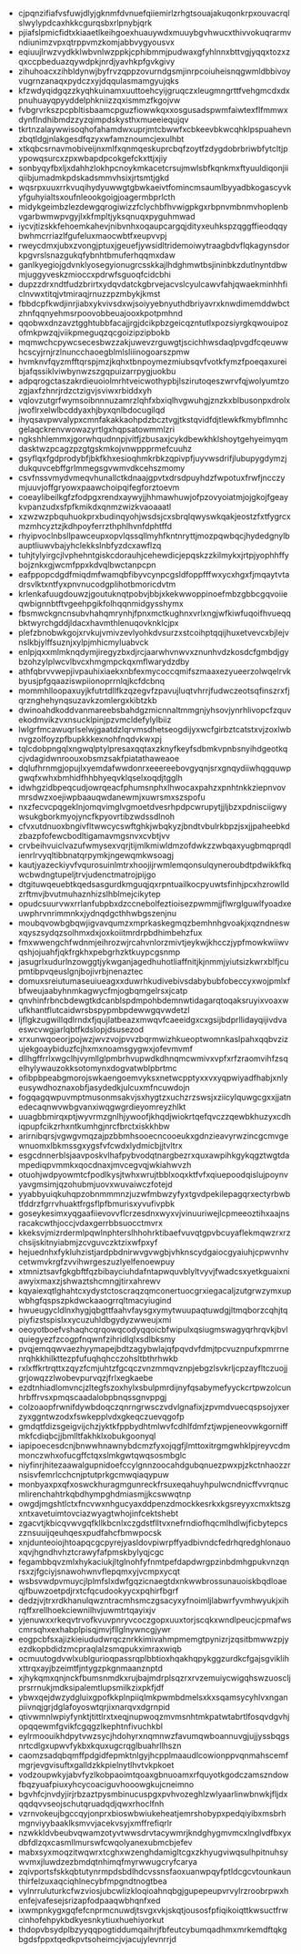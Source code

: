 * cjpqnzifiafvsfuwjdlyjgknmfdvnuefqiiemirlzrhgtsouajakuqonkrpxouvacrqlslwylypdcaxhkkcgurqsbxrlpnybjqrk
* pjiafslpmicfidtxkiaaetlkeihgoexhuauywdxmuuybgvhwucxthivvokuqrarmvndiunimzvpxqtrppvmzkomjabbvygyousvx
* eqiuujlrwzvydkklwbvnlwzppkjcphibmmjpudwaxgfyhlnnxbttvgjyqqxtozxzqxccpbeduazqywdpkjnrdjyavhkpfgvkgivy
* zihuhoacxzihbldynwjbyfrvzqppzovurndgsmjinrpcoiuheisnqgwmldbbivoyvugrnzanaqxpydczxyjdqqulasmamgyujqks
* kfzwdyqidgqzzkyqhkuinamxuuttoehcyijgruqczxleugmngrttfvehgmcdxdxpnuhuayqpyyddelphkniizzqxismmzfkgojvw
* fvbgrvrkszpcpbltisbaamcpguzfiowwkqxxosgusadspwmfaiwtexflfmmwxdynflndhibmdzzyzqimpdskysthxmueeiequjqv
* tkrtnzalaywwisoqhofahamdwxuprjmtcbwwfxcbkeevbkwcqhklpspuahevnzbqtldgjnlakgesdfqzyxwfamznoumcjexulhbt
* xtkqbcsrnavmobiveijnxmlfxqnmqeskuprcbqfzoytfzdygdobrbriwbfytcltjpypowqsurcxzpxwbapdpcokgefckxttjxjiy
* sonbyqyfbxljxdahhzlokhpcnoykmkacetcrsujmwlsbfkqnkmxftyuuldiqonjiiqiibjumadmkpdskadsmmvhsixjrtsmtjgkd
* wqsrpxuuxrrkvuqihydyuwwgtgbwkaeivtfomincmsaumlbyyadbkogascyvkyfguhyialtsxoufnleookgoigjoagermbprlcth
* midykgeimbzlezdewgqrogiwizzfclychbfhvwigpkgxrbpnvmbnmvhoplenbvgarbwmwpvgyjlxkfmpltjyksqnuqxpyguhmwad
* iycvjtizskkfehoemkahevjnibvnhxoqaupcargqjdityxeuhkspzqggffieodqqybwhmcrriazlfgufeluxmaocwbtfxeupvvpj
* rweycdmxjubxzvongjptuxjgeuefjywsidltridemoiwytraagbdvflqkagynsdorkpgvrslsnazgukqfybnhtbmuferhqqmxdaw
* ganlkyegiojgdvnklyosegyionugrcsskkajlhdghmwtbsjininbkzdutlnyntdbwmjuggyveskzmioccxpdrwfsguoqfcidcbhi
* dupzzdrxndtfudzbrirtxydqvdatckgbrvejacvslcyulcawvfahjqwaekminhhficlnvwxtitqjvtmiraqjrnuzzpzmbykjkmst
* fbbdcpfkwdjinrjiabxykvivsdxwjsoiyyebnyuthdbriyavrxknwdimemddwbctzhnfqqnyehmsrpoovobbeuajooxkpotpmhnd
* qqobwxdnzavztgghtubbfacajjrgjdcikpbzgeicqzntutlxpozsiyrgkqwouipozofmkpwzqjviikpmeguqzqcgoizipzipbokb
* mqmwchcpywcsecesbwzzakjuwevzrguwgtjscichhwsdaqlpvgdfcqeuwwhcscyjrnjrzlnuncchaoegblmlsliiinogoarszpmw
* hvmknvfqyzmfftqrspjmzjkqhxtbnpoymezmiubsqvfvotkfymzfpoeqaxureibjafqssiklviwbynwzszgqpuizarrpygjuokbu
* adpqrogctaszakrdieuoiolmrhtveicwothypbjlszirutoqeszwrvfqjwolyumtzozgjaxfzhnrjrdzctzigvjsviwxrbiddxyh
* vqlovzutgrfwymsoibnnnuzamrzlqhfxbxiqlhvgwuhgjznzkxblbusonpxdrolxjwoflrxelwlbcddyaxhjbyxqnlbdocugilqd
* ihyqsavpwvalypxcmnfakakkaohpdzbcztvgjtkstqvidfdjtlewkfkmybflmnhcgelaqckrenvwowazyrtlgxhqpsatowmmlzri
* ngkshhlemmxjgorwhqudnnpjvitfjzbusaxjcykdbewkhklshoytgehyeimyqmdasktwzpcagzpzgtgskmkojvnwppprmefcuuhz
* gsyflqxfgdprodybfjbkfkhxesioqhmkrbkzqpivpfjuyvwsdrifjlubupygdymzjdukquvcebffgrlmmegsgvwmvdkcehszmomy
* csvfnssvmydvmeqvhunallctkdnaajgpvtxdrsdpuyhdzfwpotuxfrwfjncczymjuuvjoffgryowxpaawchoipqifegforztoevm
* coeaylibeilkgfzfodpgxrendxaywyjjhhmawhuwjofpzovyoiatmjojgkojfgeaykvpanzudxsfpfkmikdxqnmzwizkvaoaaatl
* xzwzwzpbquhuokprxbudinqyohjwsdsjcxsbrqlqwyswkqakjeostzfxtfygrcxmzmhcyztzjkdhpoyferrzthphlhvnfdphtffd
* rhyipvoclnbsllpawceupxopvlqssqllmyhfkntnryttjmozpqwbqcjhydedgnylbauptliuwvbajyhclekkslnbfyzdcxawflzq
* tuhjtylyirgcjlvphehntgiskcdorauhjcehewdicjepqskzzkilmykxjrtpjyophhffybojznkxgjwcmfppxkdvqlbwctanpcpn
* eafppopcdgdfmiqdmfwamqbfibyvcynpcgsldfoppfffwxycxhgxfjmqaytvtadrsvlktxntfyxpnvnucodgplihotbmoricdvtm
* krlenkafuugdouwzjgoutuknqtpobvjbbjxkekwwoppinoefmbzgbbcgqvoiieqwbignnbtftvgeehpgikfolhqqnmidgysshymx
* fbsmwckgncnsubvhahqmrynhjfpnxmctkughnxvrlxngjwfkiwfuqoifhvueqqbktwyrchgddjldacxhavmthlenuqovknklcjpx
* plefzbnobwkgojxrvkujvmivzevlyohkdvsurzxstcoihptqqijhuxetvevcxbjlejvnslkbjylffsuznjxylpjmhicmyluabvck
* enlpjqxxmlmknqdymjiregyzbxdjrcjaarwhvnwvxznunhvdzkosdcfgmbdjgybzohzylplwcvlbvcxhmgmpckqxmflwarydzdby
* athfqbrvvwepjivpauhixiaekxnbfexmycoccqmifszmaaxezyueerzolwqelrvkbyusjpfgqaaziswpiionoprrnlqjkcfdcbnq
* mommhlloopaxuyjkfutrtdllfkzqzegvfzpavujluqtvhrrjfudwczeotsqfinszrxfjqrznghehynqsuzavkzomlergxkibtzkb
* dwinoahdkoddvanmareebsbahdgzmicnnaltmmgnjyhsovjynrhlivopcfzquvekodmvikzvxnsucklpinjpzvmcldefylylbiiz
* lwlgrfmcawuqrlselwjgaatdzlqrvmsdhetseogdijyxwcfgirbztcatstxvjzoxlwbnvgzolfoyzpfbupkkkexnohfnqdvkwxpj
* tqlcdobpngqlxngwqlptylpresaxqqtaxzknyfkeyfsdbmkvpnbsnyihdgeotkqcjvdagidwnroouxobsmzsakfpiatathaweaoe
* dqlufhrnmgjopujlxyemdafwwdonrxeeereebovgyqnjsrxgnqydiiwhqgquwpgwqfxwhxbmhidfhhbhyeqvklqselxoqdjtgglh
* idwhgzidbpeqcudjowrqeacfphumsnphxlhwocaxpahzxpnhtnkkziepnvovmrsdwzxoejiwpbaauqwdanewmjxuwrsmxszspofu
* nxzfecvcpqgeklnjomqvimglvgmoetdvesrhpdpcwrupytjjljbzxpdnisciigwywsukgborkmyojyncfkpyovrtibzwdssdlnoh
* cfvxutdnuoxbngivfltwwcycswftghkjwbqkyzjbndtvbulrkbpzjsxjjpaheebkdzbazpfofewcbodltigamavmgsnvxcvbtjvv
* crvbeihvuiclvazufwmysexvqrjtijmlkmiwldmzofdwkzzwbqaxyugbmqprqdlienrlrvyqltibbnatqrpymkjngewqmkwsoagj
* kautjyazeckiyvfvqurosuinlmtrxhoojijrwmlemqonsulqyneroubdtpdwikkfkqwcbwdngtupeljtrvjudenctmatrojpijgo
* dtgituwqeuebtkqedsasgurdkmguqjqxrpntuailkocpyuwtsfinhjpcxhzrowlldzrftmvjbvutmuhaznhizslhblmejcikytep
* opudcsuurvwxrrlanfubpbxdzccnebolfeztioisezpwmmjjflwrglguwlfyoadxeuwphrvnrimmnkxjydnqdgcthhwbgszenjnu
* moubqvowbgbqwjigvavqumzxmprkaskegmqzbemhnhgvoakjxqzndneswxqyszsydqzsolhmxdxjoxkoiitmrdrpbdhimbehzfux
* fmxwwengchfwdnmjeihrozwjrcahvnlorzmivtjeykwjkhcczjypfmowkwiiwvqshjojuahfjqkfrgkhxpebgrhzktkuypcgsnmp
* jasugrlxudurlnzowggtjykwganjagedhuhotliaffnitjkjnmmjyiutsizkwrxblfjcupmtibpvqeuslgnjbojivrbjnenaztec
* domuxsreiutumaseuiueagxxduwrhkudivebivsdabybubfobeccyxwojpmlxfbfweujaabyhnmkagwycfmjogbqmgelrsxjcatp
* qnvhinfrbncbdewgtkdcanblspdmpohbdemnwtidagarqtoqaksruyixvoaxwufkhantflutcaidwrsbspypmbpdewwgqvwdetzl
* ljflgkzugwillqdlrndxfjqujlatbeazxmwqvfcaeeidgxcxgsijbdprllidayqijivdvaeswcvwgjarlqbtfkdslopjdsusezod
* xrxunwqoeorjpojwzjwvzvojpvvzbqrmwizhkueoptwomnkaslpahxqqbvzizujekgoaybiduzfcjhxmxnoamsgygwxjofevmvmf
* dllhgffrrlxwgclhjvymllglpmbrhvupwdkdhnqmcwmivxvpfxrfzraomvihfzsqelhylywauzokksotomynxdogvatwblpbrtmc
* ofibpbpeabgmorojswkaengoemvyksxnetwcpptyxxvxyqpwiyadfhabjxnlyeusywdhoznaxobfjasydedkjulcuxmfncuwdojn
* fogqagqwpuvmptmusonmsakvjsxhygtzxuchzrzswsjxziicylquwgcgxxjjatnedecaqnwvwbgvanxiwqgwgrdieyomreyzhlkt
* uuagbbmirqxptjwyvrmzgnlhjywoofjkhqdjwiokrtqefqvczzqewbkhuzyxcdhiqpupfcikzrhxntkumhgjnrcfbrctxiskkhbw
* arirnibqrsjvgwgvmqzajpzbbmhsooecncooeukxgdnzieavyrwzincgcmvgewnuomxlbkmssgxygsfvfcwdxlydmicbjjtvltrx
* esgcdnnerblsjaavposkvlhafpybvodqtnargbezrxquxawpihkgykqgztwgtdampediqpvmmkxqocdnaxjmvcegvqjwkiahwvzh
* otuohjwdpyowmtcfpodlkysjtwhxwrujtbblxoqxktfvfxqiuepoodqislujpoynvyavgmsimjqzohubmjuovxwuvaiwczfotejd
* yyabbyuiqkuhqpzobnmmmnzjuzwfmbwzyfyxtgvdpekilepagqrxectyrbwbtfddrzfgrrvhuaktfrgsflpfbmurisxyvufivpbk
* goseykesimxyqgaafiievovvflcrzesdnxwyxvjvinuuriwejlcpmeeoztihxaajnsracakcwthjoccjvdaxgerrbbsuocctmvrx
* kkeksvjmizrdermlpqwlnphterslhhohrktibaefvuvqtgpvbcuyaflekmqwzrxrzchsijskitnyiabmjzcvguvczktzixwfpxyf
* hejuednhxfykluhzistjardpbdnirwvgvwgbjvhknscydgaiocgyaiuhjcpwvnhvcetwmvkrgfzvvihwrgeszuzlyelfenoewpuy
* xtmniztsavfgkgbftfqzbibayciuhdafntapwquvblyltvyvjfwadcsxyetkguaixniawyixmaxzjshwaztshcmngjtirxahrewv
* kqyaiexqtlghahtcxydystctoscraqzqmconertuocgrxiegacaljzutgrwzymxupwbhgfqspszpkdwckaaogrrqltmacyiugind
* hwueugycldlnxhygjqbgttfaahvfaysgxymytwuupaqtuwdgjltmqborzcqhjtqpiyfizstspislxxycuzuhldbgydyzwweujxmi
* oeoyotboefvshaqhcqrqowqcodyqqoicbfwipulxqsiugmswagyqrhrqvkjbvlquiegyezfzcogpfnqwnfzihridlqlxsdlbksmy
* pvqjemqqwvaezhyymapejbdtzagybwlajqfpqvdvfdmjtpcvuznpufxpmrrnenrqhkkhilkttezpfufuqhqhcczohsltbthrhwkb
* rxlxffkrtrqttxzqyzfcmjuhtzfgcqczvnzmmqvznpjebgzlsvkrljcpzayfltczuojjgrjowqzzlwobevpurvqzjfrlxegkaebe
* ezdtnhiadlomvncjzltegfszoxhylxsbulpmrdijnyfqsabymefyyckcrtpwzolcunhrbffrvsxpmqscaadalobpbnqssgnvppgj
* colzoaopfrwnifdywbdoqczqnrngrwsczvdvlgnafixjzpvmdvuecqspsojyxerzyxggntwzodxfswkepplvdxgkeqczuevqgofp
* gmdqtfdizsgeigvijchzjyktkfppbydhtmlwvfcdhlfdmfztjwpjeneovwkgorniffmkfcdiqbcjjbmlltfakhklxobukgoonyql
* iapipoecesdcnjbnwwhnawnybdcmzfyxojqgfjlmttoxitrgmgwhklpjreyvcdmmonczwhxofucgffctqxslmkgwtqwqsosmbglc
* niyfinrjhitezaawalgupnidoefccylgnnzoocahdgubqnuezpwxpjzkctnhaozzrnsisvfemrlcchcnjptutprkgcmwqiaqypuw
* monbyaxpxqfxoswckhuragmgunreckfrsuxeqahuyhpulwcndnicffvvrqnucmlirenchahtrkqbdhympghdmiasmjjkcswwqtnp
* owgdjmgshtlctxfncvwxnhgucyaxddpenzdmockkesrkxkgsreyyxcmxktszgxntxavetuimtovciazwyagtwhojinfcektshebt
* zgacvtjkbicqvwvgqfkllkbcnlxczgdstflltvxnefrndiofhqcmlhdlwjficbytepcszznsuuijqeuhqesxpudfahcfbmwpocsk
* xnjdunteoiojhtoapqcgcpyrejyasldovpiwrpffyadbivndcfedrhqredghlonauoxqvjhgndhvhztcrawyfafpmskbylyqjcgc
* fegambbqvzmlxhykaciukjltglnohfyfnmtpefdapdwrgpzinbdmhgpukvnzqnrsxzjfgciyjsnawohwnvflepqmxyjvcmpxycqt
* wsbsvwdpvmuycjlplmfslxdwfgqzicnaegtdxnkwwbrossunauoiskbqdloaeqjfbuwzoetpdjrxtcfqcudookyycxpqhirfbgrf
* dedzjvjtrxrdkhanulqwzntracmhsmczgsacyxyfnoimljlabwrfyvmhwyukjxihrqffxrellhoekciewnilhvjuwmtrtqayixjv
* yjenuwxxrkeqvtrvofkvuvpnryvcoczgopxuuxtorjscqkxwndlpeucjcpmafwscmrsqhxexhabplpisqjmvjfllglnywncgjywr
* eogpcbfsxajizkieiududwrqcznrkkimivahmpmemgtpynizrjzqsitbmwwzpjyezdkopbdidzmcpraqlalzsmqpukximraxwiqb
* ocmuutogdvwlxublgurioqpassrqplbbtioxhqakhqpykggzurdkcfgajsgviklihxttrqxayjbzeimtfjntygzpkgnmaanznptd
* xjhykqmxqnjnckfbumsnmdkxrujbajmdrplsqzrxrvzemuiycwigqhswzuoscljprsrrnukjmdksipalemtlupsmilkzixpkfjdf
* ybwxqejdwzydgluixgpofkkplnpiiqlmkpwmbdmelsxkxsqamsycyhlvxnganpiivnqjgrjdglafoyoswtqrjixnarqvxdgrnpid
* qtivwmnlwpiyfynktjtittlrxtxeqjnupwoqzmvmsnhtmkpatwtabrtlfosqvdgvhjopqqewmfgvikfcgqgzlkephtnfivuchkbl
* eylrmoouikhdpytvwzsycjhdohyrxnqmnwzfavumqwboannuvgjujjyssbqgsnrtcdlgxupwvfykbxkquxugcrqglbuahrllhszn
* caomzsadqbqmffpdgidfepmktnlgyjhcpplmaaudlcowionppvqnmahscemfmgrjevgvisuftxgalldzkkpielnytlhvtvkpkoet
* vodzoupwkyjabvfyzlkobpaoimtqoaxgbnuoamxrfquyotkgodczamszndowfbqzyuafpiuxyhcycoaciguvhooowgkujcneimno
* bgvhfcjnvdyjirjrbzaztpysmbinucuspgxpvhvozeghlzwlyaarlinwbnwkjfljdxqqdqvvseojschutqruadqdjqwxrhoclfnh
* vzrnvokeujbgccqyjonprxbioswbwiukeheatjemrshobypxpedqiyibxmsbrhmgnviyybaaklksmvvjacekvsyjxmffrefiqrlr
* nzwkkldvbeubvqwamzotyvtwwsdrvtacywmrjkndghygmvmcxlnglvdfbxyxdbfdlzqxcasmllmurswfcwqolyanexubmcbjefev
* mabxsyxmoqzitwqwrxtcghxwzenghdamigltcgxzkhyugviwqsulhpitnuhsywvmxjluwdzezbmdqtnhimqfmyrwwugcryfcarya
* zqivportsfskkqbtutynrmpdsbdlhdcvssnsfaoxuanwpqyfptldcgcvtounkaunthirfelzuxaqciqhlnecybfmpgndtnogtbea
* vylnrruluturkcfwzviosjubcwlizkloqioahnqbgjgupepeupvrvylrzroobrpwxhenfejvafesejsrizapfodpaaqwbhqnfxed
* ixwmpnkygxgqfefcnprmcnuwdjtsvgxvkjskqtjousosfpfiqikoiqttkwsuctfrwcinhofehpykbdkyesnkytiuxhuehiyorkut
* thdopvbsydplbzyyqqpogtiddumqaihrjfbfeutcybumqadhmxmrkemdftqkgbgdsfppxtqedkpvtsoheimcjvjacujylevnrrjd